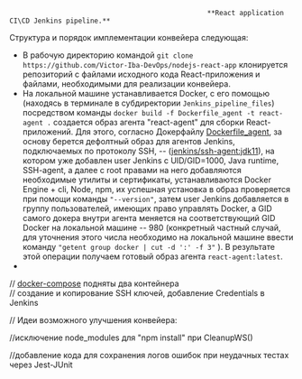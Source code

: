                                                      **React application CI\CD Jenkins pipeline.**


Структура и порядок имплементации конвейера следующая:

* В рабочую директорию командой `git clone https://github.com/Victor-Iba-DevOps/nodejs-react-app` клонируется репозиторий с файлами исходного кода React-приложения и файлами, необходимыми для реализации конвейера. 
* На локальной машине устанавливается Docker, с его помощью (находясь в терминале в субдиректории `Jenkins_pipeline_files`) посредством команды `docker build -f Dockerfile_agent -t react-agent .` создается образ агента "react-agent" для сборки React-приложений. Для этого, согласно Докерфайлу [Dockerfile_agent](https://github.com/Victor-Iba-DevOps/nodejs-react-app/tree/main/Jenkins_pipeline_files/Dockerfile_agent), за основу берется дефолтный образ для агентов Jenkins, подключаемых по протоколу SSH, -- ([jenkins/ssh-agent:jdk11](https://hub.docker.com/r/jenkins/ssh-agent)), на котором уже добавлен user Jenkins с UID/GID=1000, Java runtime, SSH-agent, а далее с root правами на него добавляются необходимые утилиты и сертификаты, устанавливаются Docker Engine + cli, Node, npm, их успешная установка в образ проверяется при помощи команды `"--version"`, затем user Jenkins добавляется в группу пользователей, имеющих право управлять Docker, а GID самого докера внутри агента меняется на соответствующий GID Docker на локальной машине -- 980 (конкретный частный случай, для уточнения этого числа необходимо на локальной машине ввести команду `"getent group docker | cut -d ':' -f 3"` ). В результате этой операции получаем готовый образ агента `react-agent:latest`.
* 



// [docker-compose](https://git.zby.icdc.io/icdc/devops/labs/jenkins/-/blob/dev/Jenkins_pipeline_files/docker-compose.yml) подняты два контейнера  
// создание и копирование SSH ключей, добавление Credentials в Jenkins




// Идеи возможного улучшения конвейера:

//исключение node_modules для "npm install" при CleanupWS()

//добавление кода для сохранения логов ошибок при неудачных тестах через  Jest-JUnit